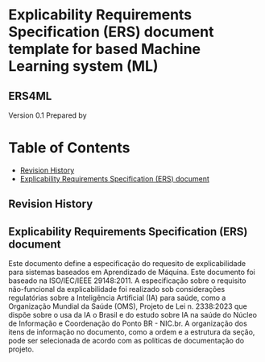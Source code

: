 # Explicability Requirements Specification (ERS) document template for based Machine Learning system (ML)
## ERS4ML

Version 0.1
Prepared by <author>

Table of Contents
=================
  * [Revision History](#revision-history)
  * [Explicability Requirements Specification (ERS) document](#ERS-document)


## Revision History


## Explicability Requirements Specification (ERS) document

Este documento define a especificação do requesito de explicabilidade para sistemas baseados em Aprendizado de Máquina. Este documento foi baseado na ISO/IEC/IEEE 29148:2011. A especificação sobre o requisito não-funcional da explicabilidade foi realizado sob considerações regulatórias sobre a Inteligência Artificial (IA) para saúde, como a Organização Mundial da Saúde (OMS), Projeto de Lei n. 2338:2023 que dispõe sobre o usa da IA o Brasil e  do estudo sobre IA na saúde do Núcleo de Informação e Coordenação do Ponto BR - NIC.br.
A organização dos itens de informação no documento, como a ordem e a estrutura da seção, pode ser selecionada de acordo com as políticas de documentação do projeto.
